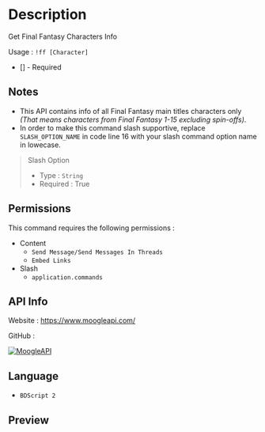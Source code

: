 # Description
Get Final Fantasy Characters Info

Usage : ` !ff [Character] `
- [] - Required

## Notes
- This API contains info of all Final Fantasy main titles characters only _(That means characters from Final Fantasy 1-15 excluding spin-offs)_.
- In order to make this command slash supportive, replace ` SLASH_OPTION_NAME ` in code line 16 with your slash command option name in lowecase.
>Slash Option
> - Type : ` String `
> - Required : True

## Permissions
This command requires the following permissions :

- Content
    - ` Send Message/Send Messages In Threads `
    -  ` Embed Links `
- Slash
    - ` application.commands `

## API Info
Website : https://www.moogleapi.com/

GitHub :

[![MoogleAPI](https://github-readme-stats.vercel.app/api/pin/?username=jackfperryjr&repo=mog&theme=dark&hide_border=true)](https://github.com/jackfperryjr/mog)


## Language
- ` BDScript 2 `

## Preview
